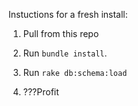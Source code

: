 Instuctions for a fresh install:

1. Pull from this repo

2. Run `bundle install`.

3. Run `rake db:schema:load`

4. ???Profit
